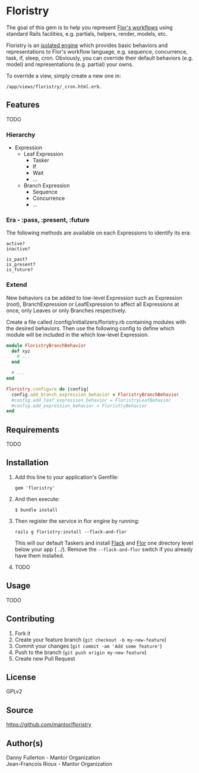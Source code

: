 # Floristry
The goal of this gem is to help you represent [Flor's workflows](https://github.com/floraison/flor) using standard Rails facilities, e.g. partials, helpers, render, models, etc.

Floristry is an [isolated engine](http://guides.rubyonrails.org/engines.html) which provides basic behaviors and representations to Flor's workflow language, e.g. sequence, concurrence, task, if, sleep, cron. Obviously, you can override their default behaviors (e.g. model) and representations (e.g. partial) your owns.

To override a view, simply create a new one in:

    /app/views/floristry/_cron.html.erb.

## Features
TODO

### Hierarchy
- Expression
    - Leaf Expression
        - Tasker
        - If
        - Wait
        - ...
    - Branch Expression
        - Sequence
        - Concurrence
        - ...
        
### Era - :pass, :present, :future
The following methods are available on each Expressions to identify its era:

```
active?
inactive?

is_past?
is_present?
is_future?
```

### Extend
New behaviors ca be added to low-level Expression such as Expression (root), BranchExpression or LeafExpression to affect all Expressions at once, only Leaves or only Branches respectively.

Create a file called /config/initializers/floristry.rb containing modules with the desired behaviors. Then use the following config to define which module will be included in the which low-level Expression.

```ruby
module FloristryBranchBehavior
  def xyz
    # ...
  end

  # ...
end

Floristry.configure do |config|
  config.add_branch_expression_behavior = FloristryBranchBehavior
  #config.add_leaf_expression_behavior = FloristryLeafBehavior
  #config.add_expression_behavior = FloristryBehavior
end
```

## Requirements
TODO

## Installation
1. Add this line to your application's Gemfile:

    `gem 'floristry'`

2. And then execute:

    `$ bundle install`

3. Then register the service in flor engine by running:

    `rails g floristry:install --flack-and-flor`
    
    This will our default Taskers and install [Flack](https://github.com/floraison/flack) and [Flor](https://github.com/floraison/flor) one directory level below your app ( ../). Remove the `--flack-and-flor` switch if you already have them installed.

4. TODO

## Usage
TODO

## Contributing
1. Fork it
2. Create your feature branch (`git checkout -b my-new-feature`)
3. Commit your changes (`git commit -am 'Add some feature'`)
4. Push to the branch (`git push origin my-new-feature`)
5. Create new Pull Request

## License
GPLv2

## Source
https://github.com/mantor/floristry

## Author(s)
Danny Fullerton - Mantor Organization  
Jean-Francois Rioux - Mantor Organization  
